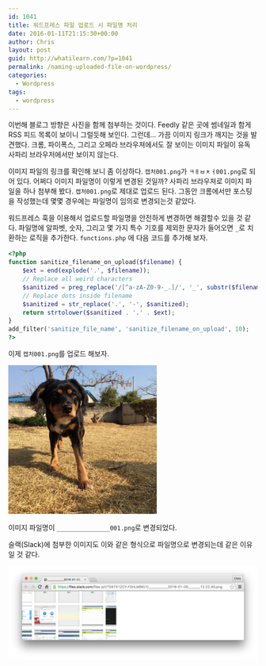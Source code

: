 ```yaml
---
id: 1041
title: 워드프레스 파일 업로드 시 파일명 처리
date: 2016-01-11T21:15:30+00:00
author: Chris
layout: post
guid: http://whatilearn.com/?p=1041
permalink: /naming-uploaded-file-on-wordpress/
categories:
  - Wordpress
tags:
  - wordpress
---
```

이번해 블로그 방향은 사진을 함께 첨부하는 것이다. Feedly 같은 곳에 썸네일과 함게 RSS 피드 목록이 보이니 그럴듯해 보인다. 그런데... 가끔 이미지 링크가 깨지는 것을 발견했다. 크롬, 파이폭스, 그리고 오페라 브라우져에서도 잘 보이는 이미지 파일이 유독 사파리 브라우저에서만 보이지 않는다. 

이미지 파일의 링크를 확인해 보니 좀 이상하다. `캡처001.png`가 `ㅋㅐㅂㅊㅓ001.png`로 되어 있다. 어쩌다 이미지 파일명이 이렇게 변경된 것일까? 사파리 브라우져로 이미지 파일을 하나 첨부해 봤다. `캡처001.png`로 제대로 업로드 된다. 그동안 크롬에서만 포스팅을 작성했는데 몇몇 경우에는 파일명이 임의로 변경되는것 같았다. 

워드프레스 훅을 이용해서 업로드할 파일명을 안전하게 변경하면 해결할수 있을 것 같다. 파일명에 알파벳, 숫자, 그리고 몇 가지 특수 기호를 제외한 문자가 들어오면 `_`로 치환하는 로직을 추가한다. `functions.php` 에 다음 코드를 추가해 보자.

```php
<?php
function sanitize_filename_on_upload($filename) {
	$ext = end(explode('.', $filename));
	// Replace all weird characters
	$sanitized = preg_replace('/[^a-zA-Z0-9-_.]/', '_', substr($filename, 0, -(strlen($ext)+1)));
	// Replace dots inside filename
	$sanitized = str_replace('.', '-', $sanitized);
	return strtolower($sanitized . '.' . $ext);
}
add_filter('sanitize_file_name', 'sanitize_filename_on_upload', 10);
?>
```

이제 `캡처001.png`를 업로드 해보자.

![](/assets/imgs/2016/naming-uploaded-file-on-wordpress-1.png)

이미지 파일명이 `_______________001.png`로 변경되었다. 

슬랙(Slack)에 첨부한 이미지도 이와 같은 형식으로 파일명으로 변경되는데 같은 이유일 것 같다.

![](/assets/imgs/2016/naming-uploaded-file-on-wordpress-2.png)
